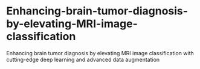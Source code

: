 # Enhancing-brain-tumor-diagnosis-by-elevating-MRI-image-classification
Enhancing brain tumor diagnosis by elevating MRI image classification with cutting-edge deep learning and advanced data augmentation
